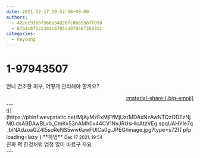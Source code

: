 ```yaml
---
date: 2021-12-17 19:52:58+09:00
authors:
  - 422ec9366f566a34d26fc066558ff898
  - 67b4c6fb2220ac6705aa97046f3503a1
categories:
  - Hayoung
---
```


# 1-97943507

<div class="post-container" markdown="1">
<div class="content-container md-sidebar__scrollwrap" markdown="1">

언니 건조한 피부, 어떻게 관리해야 할까요?

</div>
</div>

<div style="text-align: right;" markdown="1">
<a href="https://weverse.io/fromis9/fanpost/1-97943507" style="text-align: right;">:material-share:{.big-emoji}</a>
</div>
---

<div class="comments-container md-sidebar__scrollwrap" markdown="1">
<div class="comment" markdown="1">
<div class='id-container' markdown="1">
![](https://phinf.wevpstatic.net/MjAyMzExMjFfMjUz/MDAxNzAwNTQzODEzNjM0.dsABDAwBLvb_CmKv53nAMh0x44CV1NvJRUsHloAtzVEg.spqUAHYle7q_biNAdzoaGZ4l5soReNS5ww6awFUlCa0g.JPEG/image.jpg?type=s72){ pfp loading=lazy }
**<span class="artist">하영</span>** <small>Dec 17 2021, 19:54</small><br>
</div>
<div class='comment-body' markdown="1">
진짜 팩 한것처럼 엄청 많이 바르구 자요
</div>
</div>
</div>
---
